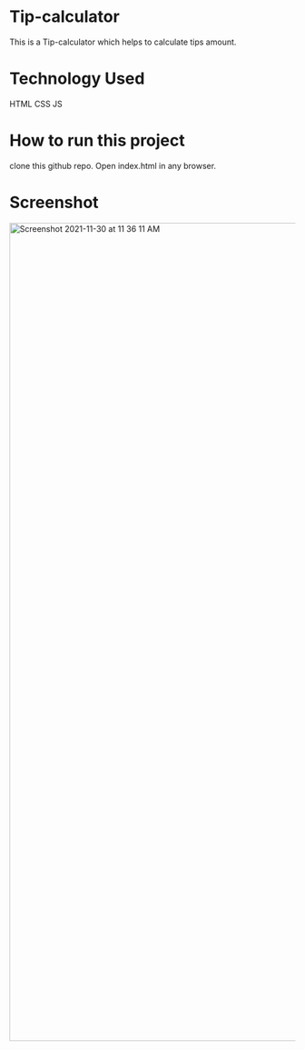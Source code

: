 # Tip-calculator
This is a Tip-calculator which helps to calculate tips amount.
# Technology Used
HTML
CSS
JS
# How to run this project
clone this github repo.
Open index.html in any browser.
# Screenshot
<img width="1440" alt="Screenshot 2021-11-30 at 11 36 11 AM" src="https://user-images.githubusercontent.com/58977389/143994564-99378dcc-5d57-49e7-95a9-6923ea5b1a24.png">

